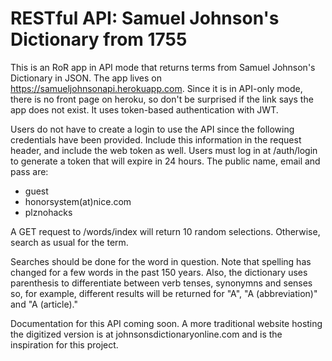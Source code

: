 # RESTful API: Samuel Johnson's Dictionary from 1755

This is an RoR app in API mode that returns terms from Samuel Johnson's Dictionary in JSON. The app lives on https://samueljohnsonapi.herokuapp.com. Since it is in API-only mode, there is no front page on heroku, so don't be surprised if the link says the app does not exist. It uses token-based authentication with JWT.

Users do not have to create a login to use the API since the following credentials have been provided. Include this information in the request header, and include the web token as well. Users must log in at /auth/login to generate a token that will expire in 24 hours. The public name, email and pass are:  

* guest
* honorsystem(at)nice.com
* plznohacks

A GET request to /words/index will return 10 random selections. Otherwise, search as usual for the term. 

Searches should be done for the word in question. Note that spelling has changed for a few words in the past 150 years. Also, the dictionary uses parenthesis to differentiate between verb tenses, synonymns and senses so, for example, different results will be returned for "A", "A (abbreviation)" and "A (article)."

Documentation for this API coming soon. A more traditional website hosting the digitized version is at johnsonsdictionaryonline.com and is the inspiration for this project. 
